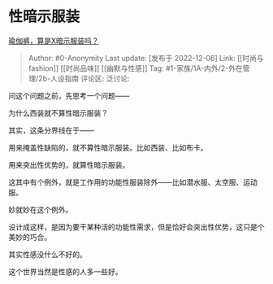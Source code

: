 # 性暗示服装
[瑜伽裤，算是X暗示服装吗？](https://www.zhihu.com/question/551600375/answer/2789581052)

> Author: #0-Anonymity
> Last update: [发布于 2022-12-06]
> Link: [[时尚与fashion]] [[时尚品味]] [[幽默与性感]]
> Tag: #1-家族/1A-内外/2-外在管理/2b-人设指南
> 评论区:
> 泛讨论:

问这个问题之前，先思考一个问题——

为什么西装就不算性暗示服装？

其实，这条分界线在于——

用来掩盖性缺陷的，就不算性暗示服装。比如西装、比如布卡。

用来突出性优势的，就算性暗示服装。

这其中有个例外，就是工作用的功能性服装除外——比如潜水服、太空服、运动服。

妙就妙在这个例外。

设计成这样，是因为要干某种活的功能性需求，但是恰好会突出性优势，这只是个美妙的巧合。

其实性感没什么不好的。

这个世界当然是性感的人多一些好。
